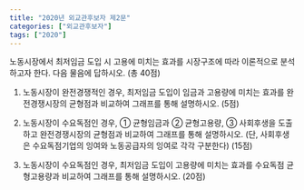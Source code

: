 ```yaml
---
title: "2020년 외교관후보자 제2문"
categories: ["외교관후보자"]
tags: ["2020"]
---
```


노동시장에서 최저임금 도입 시 고용에 미치는 효과를 시장구조에 따라 이론적으로 분석하고자 한다. 다음 물음에 답하시오. (총 40점)

1) 노동시장이 완전경쟁적인 경우, 최저임금 도입이 임금과 고용량에 미치는 효과를 완전경쟁시장의 균형점과 비교하여 그래프를 통해 설명하시오. (5점)

2) 노동시장이 수요독점인 경우, ① 균형임금과 ② 균형고용량, ③ 사회후생을 도출하고 완전경쟁시장의 균형점과 비교하여 그래프를 통해 설명하시오. (단, 사회후생은 수요독점기업의 잉여와 노동공급자의 잉여로 각각 구분한다) (15점)

3) 노동시장이 수요독점인 경우, 최저임금 도입이 고용량에 미치는 효과를 수요독점 균형고용량과 비교하여 그래프를 통해 설명하시오. (20점)

